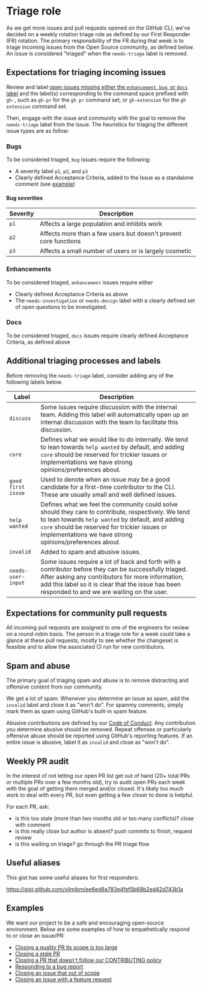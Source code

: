 # Triage role

As we get more issues and pull requests opened on the GitHub CLI, we've decided on a weekly rotation triage role as defined by our First Responder (FR) rotation. The primary responsibility of the FR during that week is to triage incoming issues from the Open Source community, as defined below. An issue is considered "triaged" when the `needs-triage` label is removed.

## Expectations for triaging incoming issues

Review and label [open issues missing either the `enhancement`, `bug`, or `docs` label](https://github.com/cli/cli/issues?q=is%3Aopen+is%3Aissue+-label%3Abug%2Cenhancement%2Cdocs+) and the label(s) corresponding to the command space prefixed with `gh-`, such as `gh-pr` for the `gh pr` command set, or `gh-extension` for the `gh extension` command set. 

Then, engage with the issue and community with the goal to remove the `needs-triage` label from the issue. The heuristics for triaging the different issue types are as follow:

### Bugs

To be considered triaged, `bug` issues require the following:

- A severity label `p1`, `p2`, and `p3`
- Clearly defined Acceptance Criteria, added to the Issue as a standalone comment (see [example](https://github.com/cli/cli/issues/9469#issuecomment-2292315743))

#### Bug severities

| Severity | Description |
| - | - |
| `p1` | Affects a large population and inhibits work |
| `p2` | Affects more than a few users but doesn't prevent core functions |
| `p3` | Affects a small number of users or is largely cosmetic |

### Enhancements

To be considered triaged, `enhancement` issues require either

- Clearly defined Acceptance Criteria as above 
- The `needs-investigation` or `needs-design` label with a clearly defined set of open questions to be investigated.

### Docs

To be considered triaged, `docs` issues require clearly defined Acceptance Criteria, as defined above 

## Additional triaging processes and labels

Before removing the `needs-triage` label, consider adding any of the following labels below.

| Label | Description |
| - | - |
| `discuss` | Some issues require discussion with the internal team. Adding this label will automatically open up an internal discussion with the team to facilitate this discussion. |
| `core` |  Defines what we would like to do internally. We tend to lean towards `help wanted` by default, and adding `core` should be reserved for trickier issues or implementations we have strong opinions/preferences about. |
| `good first issue` | Used to denote when an issue may be a good candidate for a first-time contributor to the CLI. These are usually small and well defined issues. |
| `help wanted` |  Defines what we feel the community could solve should they care to contribute, respectively. We tend to lean towards `help wanted` by default, and adding `core` should be reserved for trickier issues or implementations we have strong opinions/preferences about. |
| `invalid` | Added to spam and abusive issues. |
| `needs-user-input` | Some issues require a lot of back and forth with a contributor before they can be successfully triaged. After asking any contributors for more information, add this label so it is clear that the issue has been responded to and we are waiting on the user. |

## Expectations for community pull requests

All incoming pull requests are assigned to one of the engineers for review on a round-robin basis.
The person in a triage role for a week could take a glance at these pull requests, mostly to see whether
the changeset is feasible and to allow the associated CI run for new contributors.

## Spam and abuse

The primary goal of triaging spam and abuse is to remove distracting and offensive content from our community.

We get a lot of spam. Whenever you determine an issue as spam, add the `invalid` label and close it as "won't do". For spammy comments, simply mark them as spam using GitHub's built-in spam feature.

Abusive contributions are defined by our [Code of Conduct](../.github/CODE-OF-CONDUCT.md). Any contribution you determine abusive should be removed. Repeat offenses or particularly offensive abuse should be reported using GitHub's reporting features. If an entire issue is abusive, label it as `invalid` and close as "won't do".

## Weekly PR audit

In the interest of not letting our open PR list get out of hand (20+ total PRs _or_ multiple PRs
over a few months old), try to audit open PRs each week with the goal of getting them merged and/or
closed. It's likely too much work to deal with every PR, but even getting a few closer to done is
helpful.

For each PR, ask:

- is this too stale (more than two months old or too many conflicts)? close with comment
- is this really close but author is absent? push commits to finish, request review
- is this waiting on triage? go through the PR triage flow

## Useful aliases

This gist has some useful aliases for first responders:

https://gist.github.com/vilmibm/ee6ed8a783e4fef5b69b2ed42d743b1a

## Examples

We want our project to be a safe and encouraging open-source environment. Below are some examples
of how to empathetically respond to or close an issue/PR:

- [Closing a quality PR its scope is too large](https://github.com/cli/cli/pull/1161)
- [Closing a stale PR](https://github.com/cli/cli/pull/557#issuecomment-639077269)
- [Closing a PR that doesn't follow our CONTRIBUTING policy](https://github.com/cli/cli/pull/864)
- [Responding to a bug report](https://github.com/desktop/desktop/issues/9195#issuecomment-592243129)
- [Closing an issue that out of scope](https://github.com/cli/cli/issues/777#issuecomment-612926229)
- [Closing an issue with a feature request](https://github.com/desktop/desktop/issues/9722#issuecomment-625461766)
